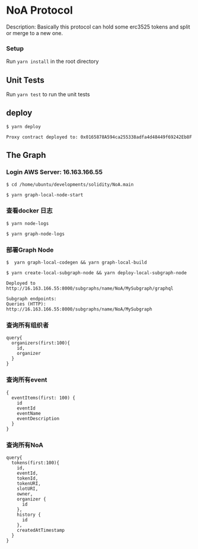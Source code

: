 # NoA Protocol

Description: 
   Basically this protocol can hold some erc3525 tokens and split or merge to a new one.

    
### Setup

Run  `yarn install` in the root directory

## Unit Tests

Run `yarn test` to run the unit tests

## deploy
```
$ yarn deploy

Proxy contract deployed to: 0x0165878A594ca255338adfa4d48449f69242Eb8F

```

## The Graph

### Login AWS Server: 16.163.166.55
```
$ cd /home/ubuntu/developments/solidity/NoA.main

$ yarn graph-local-node-start
```

### 查看docker 日志
```
$ yarn node-logs  

$ yarn graph-node-logs

```

### 部署Graph Node
```
$  yarn graph-local-codegen && yarn graph-local-build

$ yarn create-local-subgraph-node && yarn deploy-local-subgraph-node

Deployed to http://16.163.166.55:8000/subgraphs/name/NoA/MySubgraph/graphql

Subgraph endpoints:
Queries (HTTP):     http://16.163.166.55:8000/subgraphs/name/NoA/MySubgraph
```

### 查询所有组织者
```
query{
  organizers(first:100){
    id,
    organizer
  }
}

```

### 查询所有event
```
{
  eventItems(first: 100) {
    id
    eventId
    eventName
    eventDescription
  }
}
```

### 查询所有NoA
```
query{
  tokens(first:100){
    id,
    eventId,
    tokenId,
    tokenURI,
    slotURI,
    owner,
    organizer {
      id
    },
    history {
      id
    },
    createdAtTimestamp
  }
}

```